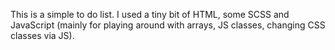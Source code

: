 This is a simple to do list. I used a tiny bit of HTML, some SCSS and JavaScript (mainly for playing around with arrays, JS classes, changing CSS classes via JS).
